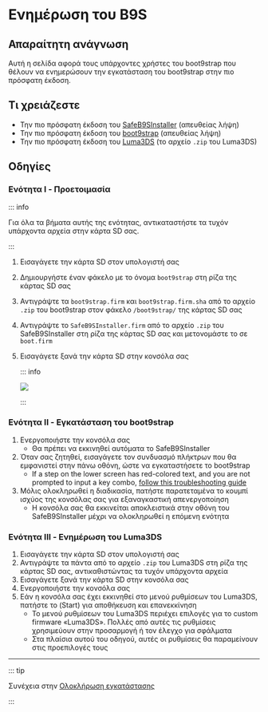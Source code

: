 # Ενημέρωση του B9S

## Απαραίτητη ανάγνωση

Αυτή η σελίδα αφορά τους υπάρχοντες χρήστες του boot9strap που θέλουν να ενημερώσουν την εγκατάσταση του boot9strap στην πιο πρόσφατη έκδοση.

## Τι χρειάζεστε

- Την πιο πρόσφατη έκδοση του [SafeB9SInstaller](https://github.com/d0k3/SafeB9SInstaller/releases/download/v0.0.7/SafeB9SInstaller-20170605-122940.zip) (απευθείας λήψη)
- Την πιο πρόσφατη έκδοση του [boot9strap](https://github.com/SciresM/boot9strap/releases/download/1.4/boot9strap-1.4.zip) (απευθείας λήψη)
- Την πιο πρόσφατη έκδοση του [Luma3DS](https://github.com/LumaTeam/Luma3DS/releases/latest) (το αρχείο `.zip` του Luma3DS)

## Οδηγίες

### Ενότητα I - Προετοιμασία

::: info

Για όλα τα βήματα αυτής της ενότητας, αντικαταστήστε τα τυχόν υπάρχοντα αρχεία στην κάρτα SD σας.

:::

1. Εισαγάγετε την κάρτα SD στον υπολογιστή σας
2. Δημιουργήστε έναν φάκελο με το όνομα `boot9strap` στη ρίζα της κάρτας SD σας
3. Αντιγράψτε τα `boot9strap.firm` και `boot9strap.firm.sha` από το αρχείο `.zip` του boot9strap στον φάκελο `/boot9strap/` της κάρτας SD σας
4. Αντιγράψτε το `SafeB9SInstaller.firm` από το αρχείο `.zip` του SafeB9SInstaller στη ρίζα της κάρτας SD σας και μετονομάστε το σε `boot.firm`
5. Εισαγάγετε ξανά την κάρτα SD στην κονσόλα σας

   ::: info

   ![](/images/screenshots/updateb9s-root-layout.png)

   :::

### Ενότητα II - Εγκατάσταση του boot9strap

1. Ενεργοποιήστε την κονσόλα σας
   - Θα πρέπει να εκκινηθεί αυτόματα το SafeB9SInstaller
2. Όταν σας ζητηθεί, εισαγάγετε τον συνδυασμό πλήκτρων που θα εμφανιστεί στην πάνω οθόνη, ώστε να εγκαταστήσετε το boot9strap
   - If a step on the lower screen has red-colored text, and you are not prompted to input a key combo, [follow this troubleshooting guide](troubleshooting-updating-b9s)
3. Μόλις ολοκληρωθεί η διαδικασία, πατήστε παρατεταμένα το κουμπί ισχύος της κονσόλας σας για εξαναγκαστική απενεργοποίηση
   - Η κονσόλα σας θα εκκινείται αποκλειστικά στην οθόνη του SafeB9SInstaller μέχρι να ολοκληρωθεί η επόμενη ενότητα

### Ενότητα III - Ενημέρωση του Luma3DS

1. Εισαγάγετε την κάρτα SD στον υπολογιστή σας
2. Αντιγράψτε τα πάντα από το αρχείο `.zip` του Luma3DS στη ρίζα της κάρτας SD σας, αντικαθιστώντας τα τυχόν υπάρχοντα αρχεία
3. Εισαγάγετε ξανά την κάρτα SD στην κονσόλα σας
4. Ενεργοποιήστε την κονσόλα σας
5. Εάν η κονσόλα σας έχει εκκινηθεί στο μενού ρυθμίσεων του Luma3DS, πατήστε το (Start) για αποθήκευση και επανεκκίνηση
   - Το μενού ρυθμίσεων του Luma3DS περιέχει επιλογές για το custom firmware «Luma3DS». Πολλές από αυτές τις ρυθμίσεις χρησιμεύουν στην προσαρμογή ή τον έλεγχο για σφάλματα
   - Στα πλαίσια αυτού του οδηγού, αυτές οι ρυθμίσεις θα παραμείνουν στις προεπιλογές τους

___

::: tip

Συνέχεια στην [Ολοκλήρωση εγκατάστασης](finalizing-setup)

:::
